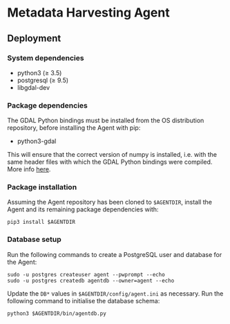 # Metadata Harvesting Agent

## Deployment

### System dependencies
* python3 (&ge; 3.5)
* postgresql (&ge; 9.5)
* libgdal-dev

### Package dependencies
The GDAL Python bindings must be installed from the OS distribution repository,
before installing the Agent with pip:
* python3-gdal

This will ensure that the correct version of numpy is installed, i.e. with the
same header files with which the GDAL Python bindings were compiled. More info
[here](https://trac.osgeo.org/gdal/wiki/PythonGotchas#PythoncrashesinGDALfunctionswhenyouupgradeordowngradenumpy).

### Package installation
Assuming the Agent repository has been cloned to `$AGENTDIR`, install the Agent
and its remaining package dependencies with:

    pip3 install $AGENTDIR

### Database setup
Run the following commands to create a PostgreSQL user and database for the Agent:

    sudo -u postgres createuser agent --pwprompt --echo
    sudo -u postgres createdb agentdb --owner=agent --echo

Update the `DB*` values in `$AGENTDIR/config/agent.ini` as necessary. Run the
following command to initialise the database schema:

    python3 $AGENTDIR/bin/agentdb.py
